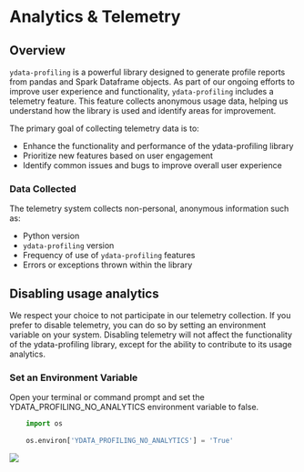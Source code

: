 # Analytics & Telemetry

## Overview

`ydata-profiling` is a powerful library designed to generate profile reports from pandas and Spark Dataframe objects. 
As part of our ongoing efforts to improve user experience and functionality, `ydata-profiling` 
includes a telemetry feature. This feature collects anonymous usage data, helping us understand how the
library is used and identify areas for improvement.

The primary goal of collecting telemetry data is to:

- Enhance the functionality and performance of the ydata-profiling library
- Prioritize new features based on user engagement
- Identify common issues and bugs to improve overall user experience

### Data Collected

The telemetry system collects non-personal, anonymous information such as:

- Python version
- `ydata-profiling` version
- Frequency of use of `ydata-profiling` features
- Errors or exceptions thrown within the library

## Disabling usage analytics

We respect your choice to not participate in our telemetry collection. If you prefer to disable telemetry, you can do so
by setting an environment variable on your system. Disabling telemetry will not affect the functionality 
of the ydata-profiling library, except for the ability to contribute to its usage analytics.


### Set an Environment Variable

Open your terminal or command prompt and set the YDATA_PROFILING_NO_ANALYTICS environment variable to false.

````python
    import os 
    
    os.environ['YDATA_PROFILING_NO_ANALYTICS'] = 'True'
````

<img referrerpolicy="no-referrer-when-downgrade" src="https://static.scarf.sh/a.png?x-pxid=baa0e45f-0c03-4190-9646-9d8ea2640ba2" />
